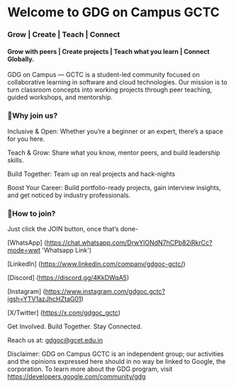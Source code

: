 # **Welcome to GDG on Campus GCTC**

### Grow | Create | Teach | Connect

#### Grow with peers | Create projects | Teach what you learn | Connect Globally.


GDG on Campus — GCTC is a student-led community focused on collaborative learning in software and cloud technologies. Our mission is to turn classroom concepts into working projects through peer teaching, guided workshops, and mentorship.



### 🌱Why join us?

Inclusive & Open: Whether you’re a beginner or an expert, there’s a space for you here.

Teach & Grow: Share what you know, mentor peers, and build leadership skills.

Build Together: Team up on real projects and hack-nights

Boost Your Career: Build portfolio-ready projects, gain interview insights, and get noticed by industry professionals.



### 🤝How to join?

Just click the JOIN button, once that’s done-

[WhatsApp] (https://chat.whatsapp.com/DrwYlONdN7hCPb82iRkrCc?mode=wwt 'Whatsapp Link')

[LinkedIn] (https://www.linkedin.com/company/gdgoc-gctc/)

[Discord] (https://discord.gg/4KkDWqA5)

[Instagram] (https://www.instagram.com/gdgoc.gctc?igsh=YTV1azJhcHZtaG01)

[X/Twitter] (https://x.com/gdgoc_gctc)

Get Involved. Build Together. Stay Connected.



Reach us at: gdgoc@gcet.edu.in

Disclaimer: GDG on Campus GCTC is an independent group; our activities and the opinions expressed here should in no way be linked to Google, the corporation. To learn more about the GDG program, visit https://developers.google.com/community/gdg
